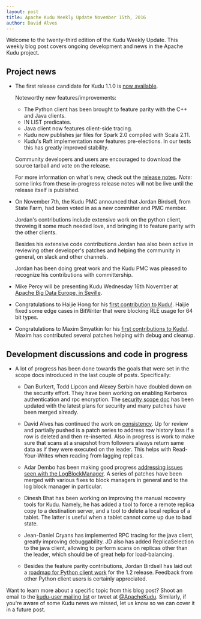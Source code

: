 ```yaml
---
layout: post
title: Apache Kudu Weekly Update November 15th, 2016
author: David Alves
---
```

Welcome to the twenty-third edition of the Kudu Weekly Update. This weekly blog post
covers ongoing development and news in the Apache Kudu project.

<!--more-->

## Project news

* The first release candidate for Kudu 1.1.0 is [now available](http://mail-archives.apache.org/mod_mbox/kudu-dev/201611.mbox/%3CCADY20s7ZKZkPmUEcTexW%3D%2B_%2BLnDY2hABZg0-UZD3jvWAs9-pog%40mail.gmail.com%3E).

  Noteworthy new features/improvements:
  * The Python client has been brought to feature parity with the C++ and Java clients.
  * IN LIST predicates.
  * Java client now features client-side tracing.
  * Kudu now publishes jar files for Spark 2.0 compiled with Scala 2.11.
  * Kudu's Raft implementation now features pre-elections. In our tests this has greatly
    improved stability.

  Community developers and users are encouraged to download the source
  tarball and vote on the release.

  For more information on what's new, check out the
  [release notes](https://github.com/apache/kudu/blob/branch-1.1.x/docs/release_notes.adoc).
  *Note:* some links from these in-progress release notes will not be live until the
  release itself is published.

* On November 7th, the Kudu PMC announced that Jordan Birdsell, from State Farm, had been voted
  in as a new committer and PMC member.

  Jordan's contributions include extensive work on the python client, throwing it some much needed
  love, and bringing it to feature parity with the other clients.

  Besides his extensive code contributions Jordan has also been active in reviewing other
  developer's patches and helping the community in general, on slack and other channels.

  Jordan has been doing great work and the Kudu PMC was pleased to recognize his contributions
  with committership.

* Mike Percy will be presenting Kudu Wednesday 16th November at [Apache Big Data Europe, in Seville](https://apachebigdataeu2016.sched.org/).

* Congratulations to Haijie Hong for his [first contribution to Kudu!](https://gerrit.cloudera.org/#/c/4822/).
  Haijie fixed some edge cases in BitWriter that were blocking RLE usage for 64 bit types.

* Congratulations to Maxim Smyatkin for his [first contributions to Kudu!](https://gerrit.cloudera.org/#/q/Maxim).
  Maxim has contributed several patches helping with debug and cleanup.

## Development discussions and code in progress

* A lot of progress has been done towards the goals that were set in the scope docs introduced in
  the last couple of posts. Specifically:

  * Dan Burkert, Todd Lipcon and Alexey Serbin have doubled down on the security effort. They have
    been working on enabling Kerberos authentication and rpc encryption. The [security scope doc](https://docs.google.com/document/d/1cPNDTpVkIUo676RlszpTF1gHZ8l0TdbB7zFBAuOuYUw/edit#heading=h.gsibhnd5dyem)
    has been updated with the latest plans for security and many patches have been merged already.

  * David Alves has continued the work on [consistency](https://s.apache.org/7VCo). Up for review
    and partially pushed is a patch series to address row history loss if a row is deleted and then
    re-inserted. Also in progress is work to make sure that scans at a snapshot from followers
    always return same data as if they were executed on the leader. This helps with Read-Your-Writes
    when reading from lagging replicas.

  * Adar Dembo has been making good progress [addressing issues seen with the LogBlockManager](https://s.apache.org/uOOt).
    A series of patches have been merged with various fixes to block managers in general and to the
    log block manager in particular.

  * Dinesh Bhat has been working on improving the manual recovery tools for Kudu. Namely, he has
    added a tool to force a remote replica copy to a destination server, and a tool to delete a
    local replica of a tablet. The latter is useful when a tablet cannot come up due to bad state.

  * Jean-Daniel Cryans has implemented RPC tracing for the java client, greatly improving
    debuggability. JD also has added ReplicaSelection to the java client, allowing to perform
    scans on replicas other than the leader, which should be of great help for load-balancing.

  * Besides the feature parity contributions, Jordan Birdsell has laid out a
    [roadmap for Python client work](http://mail-archives.apache.org/mod_mbox/kudu-dev/201611.mbox/%3CCAGaaj_VKfB4mhu6eExHCWo0%3D6Qd0HFWy7bg9e39JgOaFPGJ1nQ%40mail.gmail.com%3E)
    for the 1.2 release. Feedback from other Python client users is certainly appreciated.

Want to learn more about a specific topic from this blog post? Shoot an email to the
[kudu-user mailing list](mailto:user@kudu.apache.org) or
tweet at [@ApacheKudu](https://twitter.com/ApacheKudu). Similarly, if you're
aware of some Kudu news we missed, let us know so we can cover it in
a future post.
